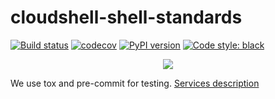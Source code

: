 # cloudshell-shell-standards
[![Build status](https://travis-ci.org/QualiSystems/cloudshell-shell-standards.svg?branch=dev)](https://travis-ci.org/QualiSystems/cloudshell-shell-standards)
[![codecov](https://codecov.io/gh/QualiSystems/cloudshell-shell-standards/branch/dev/graph/badge.svg)](https://codecov.io/gh/QualiSystems/cloudshell-shell-standards)
[![PyPI version](https://badge.fury.io/py/cloudshell-shell-standards.svg)](https://badge.fury.io/py/cloudshell-shell-standards)
[![Code style: black](https://img.shields.io/badge/code%20style-black-000000.svg)](https://github.com/python/black)

<p align="center">
<img src="https://github.com/QualiSystems/devguide_source/raw/master/logo.png"></img>
</p>

We use tox and pre-commit for testing. [Services description](https://github.com/QualiSystems/cloudshell-package-repo-template#description-of-services)
